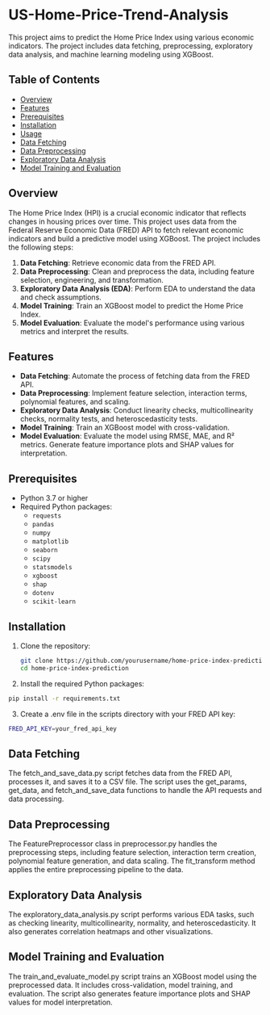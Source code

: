 # US-Home-Price-Trend-Analysis


This project aims to predict the Home Price Index using various economic indicators. The project includes data fetching, preprocessing, exploratory data analysis, and machine learning modeling using XGBoost.

## Table of Contents

- [Overview](#overview)
- [Features](#features)
- [Prerequisites](#prerequisites)
- [Installation](#installation)
- [Usage](#usage)
- [Data Fetching](#data-fetching)
- [Data Preprocessing](#data-preprocessing)
- [Exploratory Data Analysis](#exploratory-data-analysis)
- [Model Training and Evaluation](#model-training-and-evaluation)

## Overview

The Home Price Index (HPI) is a crucial economic indicator that reflects changes in housing prices over time. This project uses data from the Federal Reserve Economic Data (FRED) API to fetch relevant economic indicators and build a predictive model using XGBoost. The project includes the following steps:

1. **Data Fetching**: Retrieve economic data from the FRED API.
2. **Data Preprocessing**: Clean and preprocess the data, including feature selection, engineering, and transformation.
3. **Exploratory Data Analysis (EDA)**: Perform EDA to understand the data and check assumptions.
4. **Model Training**: Train an XGBoost model to predict the Home Price Index.
5. **Model Evaluation**: Evaluate the model's performance using various metrics and interpret the results.

## Features

- **Data Fetching**: Automate the process of fetching data from the FRED API.
- **Data Preprocessing**: Implement feature selection, interaction terms, polynomial features, and scaling.
- **Exploratory Data Analysis**: Conduct linearity checks, multicollinearity checks, normality tests, and heteroscedasticity tests.
- **Model Training**: Train an XGBoost model with cross-validation.
- **Model Evaluation**: Evaluate the model using RMSE, MAE, and R² metrics. Generate feature importance plots and SHAP values for interpretation.

## Prerequisites

- Python 3.7 or higher
- Required Python packages:
  - `requests`
  - `pandas`
  - `numpy`
  - `matplotlib`
  - `seaborn`
  - `scipy`
  - `statsmodels`
  - `xgboost`
  - `shap`
  - `dotenv`
  - `scikit-learn`

## Installation

1. Clone the repository:

   ```bash
   git clone https://github.com/yourusername/home-price-index-prediction.git
   cd home-price-index-prediction
   ```
2. Install the required Python packages:
   
  ```bash
  pip install -r requirements.txt
  ```
3. Create a .env file in the scripts directory with your FRED API key:
   
  ```bash
  FRED_API_KEY=your_fred_api_key
  ```
## Data Fetching
The fetch_and_save_data.py script fetches data from the FRED API, processes it, and saves it to a CSV file. The script uses the get_params, get_data, and fetch_and_save_data functions to handle the API requests and data processing.

## Data Preprocessing
The FeaturePreprocessor class in preprocessor.py handles the preprocessing steps, including feature selection, interaction term creation, polynomial feature generation, and data scaling. The fit_transform method applies the entire preprocessing pipeline to the data.

## Exploratory Data Analysis
The exploratory_data_analysis.py script performs various EDA tasks, such as checking linearity, multicollinearity, normality, and heteroscedasticity. It also generates correlation heatmaps and other visualizations.

## Model Training and Evaluation
The train_and_evaluate_model.py script trains an XGBoost model using the preprocessed data. It includes cross-validation, model training, and evaluation. The script also generates feature importance plots and SHAP values for model interpretation.

